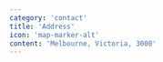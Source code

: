 ```yaml
---
category: 'contact'
title: 'Address'
icon: 'map-marker-alt'
content: 'Melbourne, Victoria, 3000'
---
```

